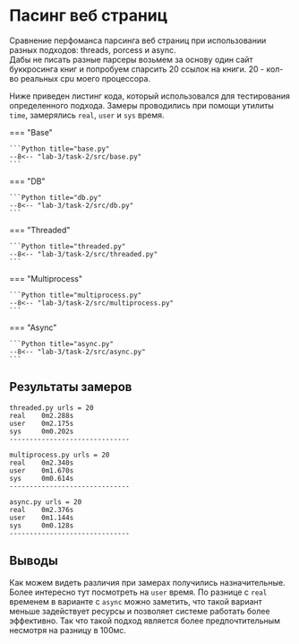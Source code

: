 # Пасинг веб страниц

Сравнение перфоманса парсинга веб страниц при использовании разных подходов: threads, porcess и async.  
Дабы не писать разные парсеры возьмем за основу один сайт буккросинга книг и попробуем спарсить 20 ссылок на книги. 20 - кол-во реальных cpu моего процессора.

Ниже приведен листинг кода, который использовался для тестирования определенного подхода. Замеры проводились при помощи утилиты `time`, замерялись `real`, `user` и `sys` время.

=== "Base"

    ```Python title="base.py"
    --8<-- "lab-3/task-2/src/base.py"
    ```

=== "DB"

    ```Python title="db.py"
    --8<-- "lab-3/task-2/src/db.py"
    ```

=== "Threaded"

    ```Python title="threaded.py"
    --8<-- "lab-3/task-2/src/threaded.py"
    ```

=== "Multiprocess"

    ```Python title="multiprocess.py"
    --8<-- "lab-3/task-2/src/multiprocess.py"
    ```

=== "Async"

    ```Python title="async.py"
    --8<-- "lab-3/task-2/src/async.py"
    ```

## Результаты замеров

```
threaded.py urls = 20
real    0m2.288s
user    0m2.175s
sys     0m0.202s
------------------------------

multiprocess.py urls = 20
real    0m2.340s
user    0m1.670s
sys     0m0.614s
------------------------------

async.py urls = 20
real    0m2.376s
user    0m1.144s
sys     0m0.128s
------------------------------
```

## Выводы

Как можем видеть различия при замерах получились назначительные. Более интересно тут посмотреть на `user` время. По разнице с `real` временем в варианте с `async` можно заметить, что такой вариант меньше задействует ресурсы и позволяет системе работать более эффективно. Так что такой подход является более предпочтительным несмотря на разницу в 100мс.
